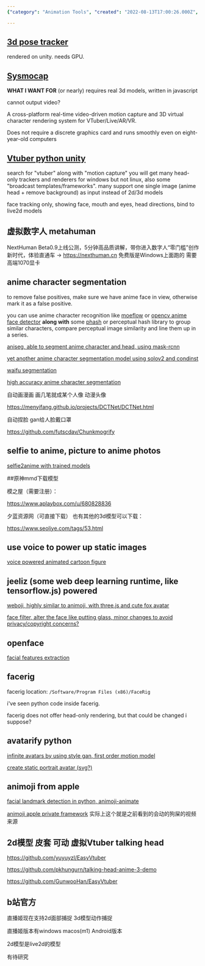 ```yaml
---
{"category": "Animation Tools", "created": "2022-08-13T17:00:26.000Z", "date": "2022-08-13 17:00:26", "description": "This article delves into the development of anime-style avatars, emphasizing the significance of 3D models, Linux compatibility, and face tracking tools. It explores various techniques such as moeflow, AniSeg, NextHuman Beta0.9, FaceRig, Style GAN, Python, and facial landmark detection for creating digital people and animating them. Furthermore, it discusses applications like Animoji, VTuber talking heads, and live streaming in the context of this avatar development.", "modified": "2023-01-18T09:02:47.151Z", "tags": ["anime character segmentation", "animoji", "avatarkit", "image segmentation", "pyjom", "talking head", "video driven model", "video generator", "vtuber", "waifu segmentation"], "title": "哔哩哔哩 直播姬 2d模型 3d模型"}

---
```


## [3d pose tracker](https://github.com/digital-standard/ThreeDPoseTracker)

rendered on unity. needs GPU.

## [Sysmocap](https://github.com/xianfei/SysMocap)

**WHAT I WANT FOR** (or nearly) requires real 3d models, written in javascript

cannot output video?

A cross-platform real-time video-driven motion capture and 3D virtual character rendering system for VTuber/Live/AR/VR.

Does not require a discrete graphics card and runs smoothly even on eight-year-old computers

## [Vtuber python unity](https://github.com/mmmmmm44/VTuber-Python-Unity)

search for "vtuber" along with "motion capture" you will get many head-only trackers and renderers for windows but not linux, also some "broadcast templates/frameworks". many support one single image (anime head + remove background) as input instead of 2d/3d models

face tracking only, showing face, mouth and eyes, head directions, bind to live2d models

## 虚拟数字人 metahuman

NextHuman Beta0.9上线公测，5分钟高品质讲解，带你进入数字人“零门槛”创作新时代，体验直通车 -> https://nexthuman.cn 免费版是Windows上面跑的 需要高端1070显卡

## anime character segmentation

to remove false positives, make sure we have anime face in view, otherwise mark it as a false positive.

you can use anime character recognition like [moeflow](https://github.com/freedomofkeima/MoeFlow) or [opencv anime face detector](https://github.com/nagadomi/lbpcascade_animeface) **along with** some [phash](http://phash.org/) or perceptual hash library to group similar characters, compare perceptual image similarity and line them up in a series.

[aniseg, able to segment anime character and head, using mask-rcnn](https://github.com/jerryli27/AniSeg)

[yet another anime character segmentation model using solov2 and condinst](https://github.com/zymk9/Yet-Another-Anime-Segmenter)

[waifu segmentation](https://github.com/Neihtq/waifu-segmentation)

[high accuracy anime character segmentation](https://github.com/SkyTNT/anime-segmentation)

自动画漫画 画几笔就成某个人像 动漫头像

https://menyifang.github.io/projects/DCTNet/DCTNet.html

自动捏脸 gan给人脸戴口罩

https://github.com/futscdav/Chunkmogrify

## selfie to anime, picture to anime photos

[selfie2anime with trained models](https://github.com/XingruiWang/Animefy)

##原神mmd下载模型

模之屋（需要注册）：

https://www.aplaybox.com/u/680828836

夕蓝资源网（可直接下载） 也有其他的3d模型可以下载：

https://www.seoliye.com/tags/53.html

## use voice to power up static images

[voice powered animated cartoon figure](https://github.com/AnimatePortrait/AnimatePortrait)

## jeeliz (some web deep learning runtime, like tensorflow.js) powered

[weboji, highly similar to animoji, with three.js and cute fox avatar](https://github.com/jeeliz/jeelizWeboji)

[face filter, alter the face like putting glass, minor changes to avoid privacy/copyright concerns?](https://github.com/jeeliz/jeelizFaceFilter)

## openface

[facial features extraction](https://github.com/TadasBaltrusaitis/OpenFace)

## facerig

facerig location: `/Software/Program Files (x86)/FaceRig`

i've seen python code inside facerig.

facerig does not offer head-only rendering, but that could be changed i suppose?

## avatarify python

[infinite avatars by using style gan, first order motion model](https://github.com/alievk/avatarify-python)

[create static portrait avatar (svg?)](https://pypi.org/project/python-avatars/)

## animoji from apple

[facial landmark detection in python, animoji-animate](https://github.com/thevarunsharma/Animoji-Animate)

[animoji apple private framework](https://github.com/efremidze/Animoji) 实际上这个就是之前看到的会动的狗屎的视频来源

## 2d模型 皮套 可动 虚拟Vtuber talking head

https://github.com/yuyuyzl/EasyVtuber

https://github.com/pkhungurn/talking-head-anime-3-demo

https://github.com/GunwooHan/EasyVtuber

## b站官方

直播姬现在支持2d面部捕捉 3d模型动作捕捉

直播姬版本有windows macos(m1) Android版本

2d模型是live2d的模型

有待研究
